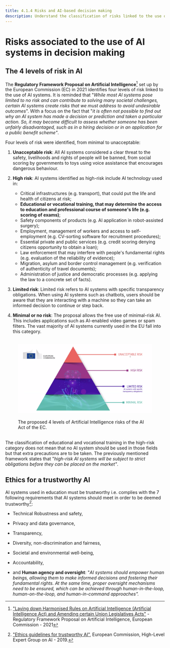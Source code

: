```yaml
---
title: 4.1.4 Risks and AI-based decision making
description: Understand the classification of risks linked to the use of AI systems in decision
---
```

# Risks associated to the use of AI systems in decision making

## The 4 levels of risk in AI

The **Regulatory Framework Proposal on Artificial Intelligence**[^1] set up by the European Commission (EC) in 2021 identifies four levels of risk linked to the use of AI systems. It is reminded that "*While most AI systems pose limited to no risk and can contribute to solving many societal challenges, certain AI systems create risks that we must address to avoid undesirable outcomes*".
With a focus on the fact that "*it is often not possible to find out why an AI system has made a decision or prediction and taken a particular action. So, it may become difficult to assess whether someone has been unfairly disadvantaged, such as in a hiring decision or in an application for a public benefit scheme"*.

Four levels of risk were identified, from minimal to unacceptable:  

1. **Unacceptable risk**: All AI systems considered a clear threat to the safety, livelihoods and rights of people will be banned, from social scoring by governments to toys using voice assistance that encourages dangerous behaviour.  

2. **High risk**: AI systems identified as high-risk include AI technology used in:
    - Critical infrastructures (e.g. transport), that could put the life and health of citizens at risk;  
    - **Educational or vocational training, that may determine the access to education and professional course of someone's life (e.g. scoring of exams)**;  
    - Safety components of products (e.g. AI application in robot-assisted surgery);  
    - Employment, management of workers and access to self-employment (e.g. CV-sorting software for recruitment procedures);  
    - Essential private and public services (e.g. credit scoring denying citizens opportunity to obtain a loan);  
    - Law enforcement that may interfere with people's fundamental rights (e.g. evaluation of the reliability of evidence);  
    - Migration, asylum and border control management (e.g. verification of authenticity of travel documents);  
    - Administration of justice and democratic processes (e.g. applying the law to a concrete set of facts).

3. **Limited risk**: Limited risk refers to AI systems with specific transparency obligations. When using AI systems such as chatbots, users should be aware that they are interacting with a machine so they can take an informed decision to continue or step back.  

4. **Minimal or no risk**: The proposal allows the free use of minimal-risk AI. This includes applications such as AI-enabled video games or spam filters. The vast majority of AI systems currently used in the EU fall into this category.

<figure> 
<img src="Images/AI-Risks-EC.png" alt="Representation of AI Risks by the European Commission."> 
<figcaption>The proposed 4 levels of Artificial Intelligence risks of the AI Act of the EC.</figcaption> 
</figure>

The classification of educational and vocational training in the high-risk category does not mean that no AI system should be used in those fields but that extra precautions are to be taken. The previously mentioned framework states that "*high-risk AI systems will be subject to strict obligations before they can be placed on the market"*.

## Ethics for a trustworthy AI

AI systems used in education must be trustworthy i.e. complies with the 7 following requirements that AI systems should meet in order to be deemed trustworthy[^2]:

- Technical Robustness and safety,

- Privacy and data governance,

- Transparency,

- Diversity, non-discrimination and fairness,

- Societal and environmental well-being,

- Accountability,

- and **Human agency and oversight**: "*AI systems should empower human beings, allowing them to make informed decisions and fostering their fundamental rights. At the same time, proper oversight mechanisms need to be ensured, which can be achieved through human-in-the-loop, human-on-the-loop, and human-in-command approaches".*

[^1]: ["Laying down Harmonised Rules on Artificial Intelligence (Artificial Intelligence Act) and Amending certain Union Legislatives Acts"](https://digital-strategy.ec.europa.eu/en/library/proposal-regulation-laying-down-harmonised-rules-artificial-intelligence) - Regulatory Framework Proposal on Artificial Intelligence, European Commission - 2021

[^2]: ["Ethics guidelines for trustworthy AI"](https://digital-strategy.ec.europa.eu/en/library/ethics-guidelines-trustworthy-ai), European Commission, High-Level Expert Group on AI - 2019.
